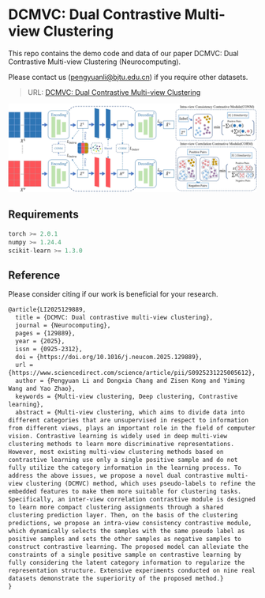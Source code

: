 # DCMVC: Dual Contrastive Multi-view Clustering
This repo contains the demo code and data of our paper DCMVC: Dual Contrastive Multi-view Clustering (Neurocomputing).

Please contact us (pengyuanli@bjtu.edu.cn) if you require other datasets.
> URL: [DCMVC: Dual Contrastive Multi-view Clustering](https://www.sciencedirect.com/science/article/pii/S0925231225005612)
<img src="https://github.com/Lummer-Li/DCMVC/blob/main/DCMVC.png">

## Requirements
```python
torch >= 2.0.1
numpy >= 1.24.4
scikit-learn >= 1.3.0
```

## Reference
Please consider citing if our work is beneficial for your research.
```
@article{LI2025129889,
  title = {DCMVC: Dual contrastive multi-view clustering},
  journal = {Neurocomputing},
  pages = {129889},
  year = {2025},
  issn = {0925-2312},
  doi = {https://doi.org/10.1016/j.neucom.2025.129889},
  url = {https://www.sciencedirect.com/science/article/pii/S0925231225005612},
  author = {Pengyuan Li and Dongxia Chang and Zisen Kong and Yiming Wang and Yao Zhao},
  keywords = {Multi-view clustering, Deep clustering, Contrastive learning},
  abstract = {Multi-view clustering, which aims to divide data into different categories that are unsupervised in respect to information from different views, plays an important role in the field of computer vision. Contrastive learning is widely used in deep multi-view clustering methods to learn more discriminative representations. However, most existing multi-view clustering methods based on contrastive learning use only a single positive sample and do not fully utilize the category information in the learning process. To address the above issues, we propose a novel dual contrastive multi-view clustering (DCMVC) method, which uses pseudo-labels to refine the embedded features to make them more suitable for clustering tasks. Specifically, an inter-view correlation contrastive module is designed to learn more compact clustering assignments through a shared clustering prediction layer. Then, on the basis of the clustering predictions, we propose an intra-view consistency contrastive module, which dynamically selects the samples with the same pseudo label as positive samples and sets the other samples as negative samples to construct contrastive learning. The proposed model can alleviate the constraints of a single positive sample on contrastive learning by fully considering the latent category information to regularize the representation structure. Extensive experiments conducted on nine real datasets demonstrate the superiority of the proposed method.}
}
```

